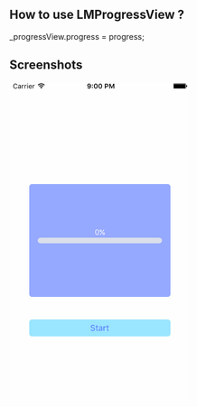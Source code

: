 ## How to use LMProgressView ?
_progressView.progress = progress;

## Screenshots
![Progress](https://raw.githubusercontent.com/wangwenwang/LMProgressView/master/Screenshots/progress.gif)

